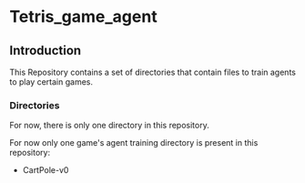# Tetris_game_agent

## Introduction
This Repository contains a set of directories that contain files to train agents to play certain games.

### Directories
For now, there is only one directory in this repository.

For now only one game's agent training directory is present in this repository:
  * CartPole-v0
